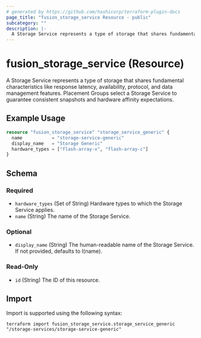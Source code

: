 ```yaml
---
# generated by https://github.com/hashicorp/terraform-plugin-docs
page_title: "fusion_storage_service Resource - public"
subcategory: ""
description: |-
  A Storage Service represents a type of storage that shares fundamental characteristics like response latency, availability, protocol, and data management features. Placement Groups select a Storage Service to guarantee consistent snapshots and hardware affinity expectations.
---
```


# fusion_storage_service (Resource)

A Storage Service represents a type of storage that shares fundamental characteristics like response latency, availability, protocol, and data management features. Placement Groups select a Storage Service to guarantee consistent snapshots and hardware affinity expectations.

## Example Usage

```terraform
resource "fusion_storage_service" "storage_service_generic" {
  name           = "storage-service-generic"
  display_name   = "Storage Generic"
  hardware_types = ["flash-array-x", "flash-array-c"]
}
```

<!-- schema generated by tfplugindocs -->
## Schema

### Required

- `hardware_types` (Set of String) Hardware types to which the Storage Service applies.
- `name` (String) The name of the Storage Service.

### Optional

- `display_name` (String) The human-readable name of the Storage Service. If not provided, defaults to I(name).

### Read-Only

- `id` (String) The ID of this resource.

## Import

Import is supported using the following syntax:

```shell
terraform import fusion_storage_service.storage_service_generic "/storage-services/storage-service-generic"
```
